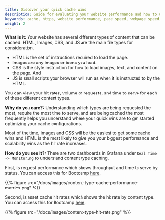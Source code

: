 ```yaml
---
title: Discover your quick cache wins
description: Guide for evaluating your website performance and how to use section.io to make improvements.
keywords: cache, https, website performance, page speed, webpage speed, website security, content delivery network, CDN
weight: 2
---
```


**What is it:** Your website has several different types of content that can be cached: HTML, Images, CSS, and JS are the main file types for consideration.

* HTML is the set of instructions required to load the page.
* Images are any images or icons you load.
* CSS is the style instruction for how to load images, text, and content on the page. And
* JS is small scripts your browser will run as when it is instructed to by the HTML.

You can view your hit rates, volume of requests, and time to serve for each of these different content types.

**Why do you care?:** Understanding which types are being requested the most, require the most time to serve, and are being cached the most frequently helps you understand where your quick wins are to get started optimizing your cache configurations.

Most of the time, images and CSS will be the easiest to get some cache wins and HTML is the most likely to give you your biggest performance and scalability wins as the hit rate increases.

**How do you see it?:** There are two dashboards in Grafana under `Real Time -> Monitoring` to understand content type caching.

First, is request performance which shows throughput and time to serve by status. You can access this for Bootcamp [here](https://aperture.section.io/account/1/application/1/grafana-web).

{{% figure src="/docs/images/content-type-cache-performance-metrics.png" %}}

Second, is asset cache hit rates which shows the hit rate by content type. You can access this for Bootcamp [here](https://aperture.section.io/account/1/application/1/grafana-web).

{{% figure src="/docs/images/content-type-hit-rate.png" %}}
